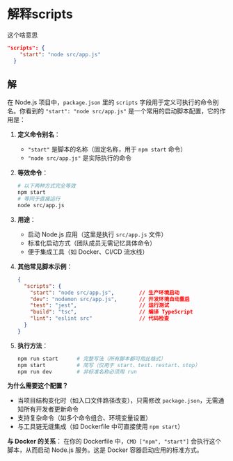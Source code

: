 # 解释scripts

这个啥意思

```json
"scripts": {
    "start": "node src/app.js"
  }  
```

## 解

在 Node.js 项目中，`package.json` 里的 `scripts` 字段用于定义可执行的命令别名。你看到的 `"start": "node src/app.js"` 是一个常用的启动脚本配置，它的作用是：

1. **定义命令别名**：
   - `"start"` 是脚本的名称（固定名称，用于 `npm start` 命令）
   - `"node src/app.js"` 是实际执行的命令

2. **等效命令**：

   ```bash
   # 以下两种方式完全等效
   npm start
   # 等同于直接运行
   node src/app.js
   ```

3. **用途**：
   - 启动 Node.js 应用（这里是执行 `src/app.js` 文件）
   - 标准化启动方式（团队成员无需记忆具体命令）
   - 便于集成工具（如 Docker、CI/CD 流水线）

4. **其他常见脚本示例**：

   ```json
   {
     "scripts": {
       "start": "node src/app.js",        // 生产环境启动
       "dev": "nodemon src/app.js",       // 开发环境自动重启
       "test": "jest",                    // 运行测试
       "build": "tsc",                    // 编译 TypeScript
       "lint": "eslint src"               // 代码检查
     }
   }
   ```

5. **执行方法**：

   ```bash
   npm run start      # 完整写法（所有脚本都可用此格式）
   npm start          # 简写（仅用于 start、test、restart、stop）
   npm run dev        # 非标准名称必须用 run
   ```

**为什么需要这个配置？**

- 当项目结构变化时（如入口文件路径改变），只需修改 `package.json`，无需通知所有开发者更新命令
- 支持复杂命令（如多个命令组合、环境变量设置）
- 与工具链无缝集成（如 Dockerfile 中可直接使用 `npm start`）

**与 Docker 的关系**：
在你的 Dockerfile 中，`CMD ["npm", "start"]` 会执行这个脚本，从而启动 Node.js 服务。这是 Docker 容器启动应用的标准方式。

